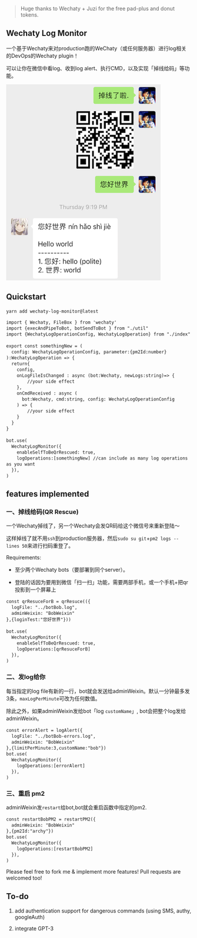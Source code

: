 > Huge thanks to Wechaty + Juzi for the free pad-plus and donut tokens.

## Wechaty Log Monitor

一个基于Wechaty来对production跑的WeChaty（或任何服务器）进行log相关的DevOps的Wechaty plugin！

可以让你在微信中看log、收到log alert、执行CMD，以及实现「掉线给码」等功能。

![demo](demo.jpeg)

## Quickstart

```
yarn add wechaty-log-monitor@latest
```

```
import { Wechaty, FileBox } from 'wechaty'
import {execAndPipeToBot, botSendToBot } from "./util"
import {WechatyLogOperationConfig, WechatyLogOperation} from "./index"

export const somethingNew = (
  config: WechatyLogOperationConfig, parameter:{pm2Id:number}
):WechatyLogOperation => {
  return{
    config,
    onLogFileIsChanged : async (bot:Wechaty, newLogs:string)=> {
        //your side effect
    },
    onCmdReceived : async (
      bot:Wechaty, cmd:string, config: WechatyLogOperationConfig
    ) => {
        //your side effect
    }
  }
}

bot.use(
  WechatyLogMonitor({
    enableSelfToBeQrRescued: true,
    logOperations:[somethingNew] //can include as many log operations as you want
  }),
)
```

## features implemented

### 一、掉线给码(QR Rescue)

一个Wechaty掉线了，另一个Wechaty会发QR码给这个微信号来重新登陆～

这样掉线了就不用`ssh`到production服务器，然后`sudo su git`+`pm2 logs --lines 50`来进行扫码重登了。

Requirements:

- 至少两个Wechaty bots（要部署到同个server）。

- 登陆的话因为要用到微信「扫一扫」功能，需要两部手机，或一个手机+把qr投影到一个屏幕上

```
const qrResuceForB = qrResuce(({
  logFile: "../botBob.log",
  adminWeixin: "BobWeixin"
},{loginTest:"您好世界"}))

bot.use(
  WechatyLogMonitor({
    enableSelfToBeQrRescued: true,
    logOperations:[qrResuceForB]
  }),
)
```

### 二、发log给你

每当指定的log file有新的一行，bot就会发送给adminWeixin。默认一分钟最多发3条，`maxLogPerMinute`可改为任何数值。

<!-- 每当指定的log file有新的一行，bot就会发送给adminWeixin。默认一分钟最多发3条，一个小时最多发30条，`maxLogPerMinute`和`maxLogPerHour`可改为任何数值。 -->

除此之外，如果adminWeixin发给bot「log `customName`」, bot会把整个log发给adminWeixin。

```
const errorAlert = logAlert({
  logFile: "../botBob-errors.log",
  adminWeixin: "BobWeixin"
},{limitPerMinute:3,customName:"bob"})
bot.use(
  WechatyLogMonitor({
    logOperations:[errorAlert]
  }),
)
```

### 三、重启 pm2

adminWeixin发`restart`给bot,bot就会重启函数中指定的pm2.

```
const restartBobPM2 = restartPM2({
  adminWeixin: "BobWeixin"
},{pm2Id:"archy"})
bot.use(
  WechatyLogMonitor({
    logOperations:[restartBobPM2]
  }),
)
```

Please feel free to fork me & implement more features! Pull requests are welcomed too!

## To-do

1. add authentication support for dangerous commands (using SMS, authy, googleAuth)

2. integrate GPT-3
